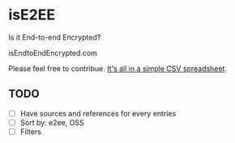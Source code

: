 # isE2EE
Is it End-to-end Encrypted?

isEndtoEndEncrypted.com

Please feel free to contribue. [It's all in a simple CSV spreadsheet](https://github.com/romainbou/isE2EE/blob/master/src/data/app-list.csv).


## TODO
- [ ] Have sources and references for every entries
- [ ] Sort by: e2ee, OSS
- [ ] Filters